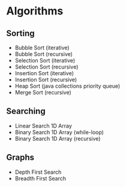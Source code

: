 # Algorithms

## Sorting

* Bubble Sort (iterative)
* Bubble Sort (recursive)
* Selection Sort (iterative)
* Selection Sort (recursive)
* Insertion Sort (iterative)
* Insertion Sort (recursive)
* Heap Sort (java collections priority queue)
* Merge Sort (recursive)

## Searching

* Linear Search 1D Array
* Binary Search 1D Array (while-loop)
* Binary Search 1D Array (recursive)

## Graphs

* Depth First Search
* Breadth First Search
